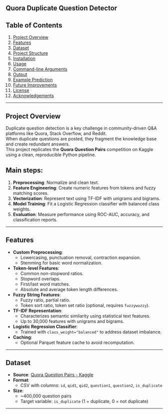 Quora Duplicate Question Detector
---

## Table of Contents
1. [Project Overview](#project-overview)
2. [Features](#features)
3. [Dataset](#dataset)
4. [Project Structure](#project-structure)
5. [Installation](#installation)
6. [Usage](#usage)
7. [Command-line Arguments](#command-line-arguments)
8. [Output](#output)
9. [Example Prediction](#example-prediction)
10. [Future Improvements](#future-improvements)
11. [License](#license)
12. [Acknowledgements](#acknowledgements)

---

## Project Overview
Duplicate question detection is a key challenge in community-driven Q&A platforms like Quora, Stack Overflow, and Reddit.  
When duplicate questions are posted, they fragment the knowledge base and create redundant answers.  
This project replicates the **Quora Question Pairs** competition on Kaggle using a clean, reproducible Python pipeline.

## Main steps:
1. **Preprocessing**: Normalize and clean text.
2. **Feature Engineering**: Create numeric features from tokens and fuzzy matching scores.
3. **Vectorization**: Represent text using TF-IDF with unigrams and bigrams.
4. **Model Training**: Fit a Logistic Regression classifier with balanced class weights.
5. **Evaluation**: Measure performance using ROC-AUC, accuracy, and classification reports.

---

## Features
- **Custom Preprocessing**:
  - Lowercasing, punctuation removal, contraction expansion.
  - Stemming for basic word normalization.
- **Token-level Features**:
  - Common non-stopword ratios.
  - Stopword overlaps.
  - First/last word matches.
  - Absolute and average token length differences.
- **Fuzzy String Features**:
  - Fuzzy ratio, partial ratio.
  - Token sort ratio, token set ratio (optional, requires `fuzzywuzzy`).
- **TF-IDF Representation**:
  - Characterizes semantic similarity using statistical text features.
  - Up to 30,000 features with unigrams and bigrams.
- **Logistic Regression Classifier**:
  - Trained with `class_weight="balanced"` to address dataset imbalance.
- **Caching**:
  - Optional Parquet feature cache to avoid recomputation.

---

## Dataset
- **Source**: [Quora Question Pairs - Kaggle](https://www.kaggle.com/c/quora-question-pairs)
- **Format**:
  - CSV with columns: `id`, `qid1`, `qid2`, `question1`, `question2`, `is_duplicate`
- **Size**:
  - ~400,000 question pairs
  - Target variable: `is_duplicate` (1 = duplicate, 0 = not duplicate)

---


